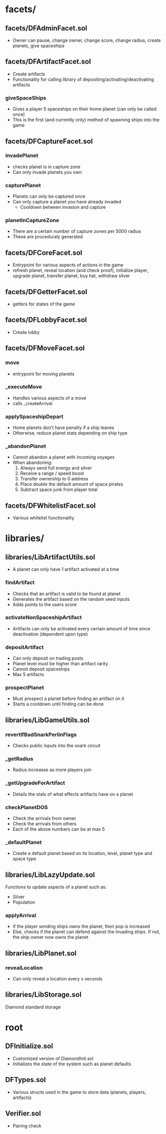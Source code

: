 # facets/
## facets/DFAdminFacet.sol
- Owner can pause, change owner, change score, change radius, create planets, give spaceships

## facets/DFArtifactFacet.sol
- Create artifacts
- Functionality for calling library of depositing/activating/deactivating artifacts

### giveSpaceShips
- Gives a player 5 spaceships on their home planet (can only be called once)
- This is the first (and currently only) method of spawning ships into the game

## facets/DFCaptureFacet.sol
### invadePlanet
- checks planet is in capture zone
- Can only invade planets you own

### capturePlanet
- Planets can only be captured once
- Can only capture a planet you have already invaded
  - Cooldown between invasion and capture

### planetInCaptureZone
- There are a certain number of capture zones per 5000 radius
- These are proceduraly generated

## facets/DFCoreFacet.sol
- Entrypoint for various aspects of actions in the game
- refresh planet, reveal location (and check proof), initialize player, upgrade planet, transfer planet, buy hat, withdraw silver

## facets/DFGetterFacet.sol
- getters for states of the game

## facets/DFLobbyFacet.sol
- Create lobby

## facets/DFMoveFacet.sol
### move
- entrypoint for moving planets

### _executeMove
- Handles various aspects of a move
- calls _createArrival

### applySpaceshipDepart
- Home planets don't have penalty if a ship leaves
- Otherwise, reduce planet stats depending on ship type

### _abandonPlanet
- Cannot abandon a planet with incoming voyages
- When abandoning:
  1. Always send full energy and silver
  2. Receive a range / speed boost
  3. Transfer ownership to 0 address
  4. Place double the default amount of space pirates
  5. Subtract space junk from player total

## facets/DFWhitelistFacet.sol
- Various whitelist functionality

# libraries/
## libraries/LibArtifactUtils.sol
- A planet can only have 1 artifact activated at a time

### findArtifact
- Checks that an artifact is valid to be found at planet
- Generates the artifact based on the random seed inputs
- Adds points to the users score

### activateNonSpaceshipArtifact
- Artifacts can only be activated every certain amount of time since deactivation (dependent upon type)

### depositArtifact
- Can only deposit on trading posts
- Planet level must be higher than artifact rarity
- Cannot deposit spaceships
- Max 5 artifacts

### prospectPlanet
- Must prospect a planet before finding an artifact on it
- Starts a cooldown until finding can be done

## libraries/LibGameUtils.sol
### revertIfBadSnarkPerlinFlags
- Checks public inputs into the snark circuit

### _getRadius
- Radius increases as more players join

### _getUpgradeForArtifact
- Details the stats of what effects artifacts have on a planet

### checkPlanetDOS
- Check the arrivals from owner
- Check the arrivals from others
- Each of the above numbers can be at max 5

### _defaultPlanet
- Create a default planet based on its location, level, planet type and space type

## libraries/LibLazyUpdate.sol
Functions to update aspects of a planet such as:
- Silver
- Population

### applyArrival
- If the player sending ships owns the planet, then pop is increased
- Else, checks if the planet can defend against the invading ships. If not, the ship owner now owns the planet

## libraries/LibPlanet.sol
### revealLocation
- Can only reveal a location every x seconds

## libraries/LibStorage.sol
Diamond standard storage

# root
## DFInitialize.sol
- Customized version of DiamondInit.sol
- Initializes the state of the system such as planet defaults

## DFTypes.sol
- Various structs used in the game to store data (planets, players, artifacts)

## Verifier.sol
- Pairing check